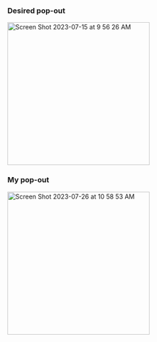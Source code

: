 ### Desired pop-out

<img width="320" alt="Screen Shot 2023-07-15 at 9 56 26 AM" src="https://github.com/eobcre/share-card/assets/88697509/76e8692e-6b55-4d3f-a587-d324788a7474">

### My pop-out

<img width="320" alt="Screen Shot 2023-07-26 at 10 58 53 AM" src="https://github.com/eobcre/share-card/assets/88697509/246260e9-c73f-4189-baa4-3141adfea992">
